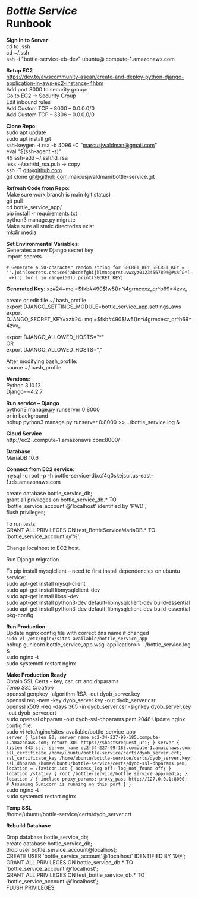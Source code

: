 # **_Bottle Service_**<br>Runbook

**Sign in to Server**<br>
cd to .ssh<br>
cd ~/.ssh<br>
ssh -i "bottle-service-eb-dev" ubuntu@<current-name>.compute-1.amazonaws.com<br>



**Setup EC2**<br>
https://dev.to/awscommunity-asean/create-and-deploy-python-django-application-in-aws-ec2-instance-4hbm<br>
Add port 8000 to security group:<br>
Go to EC2 -> Security Group<br> 
Edit inbound rules<br>
Add Custom TCP – 8000 – 0.0.0.0/0<br>
Add Custom TCP – 3306 – 0.0.0.0/0<br>




**Clone Repo**:<br>
sudo apt update<br>
sudo apt install git<br> 
ssh-keygen -t rsa -b 4096 -C "marcusjwaldman@gmail.com"<br>
eval "$(ssh-agent -s)"<br>
49  ssh-add ~/.ssh/id_rsa<br>
less ~/.ssh/id_rsa.pub -> copy<br>
ssh -T git@github.com<br>
git clone git@github.com:marcusjwaldman/bottle-service.git<br>



**Refresh Code from Repo**:<br>
Make sure work branch is main (git status)<br>
git pull<br>
cd bottle_service_app/<br>
pip install -r requirements.txt<br>
python3 manage.py migrate<br>
Make sure all static directories exist<br>
mkdir media<br>

**Set Environmental Variables**:<br>
Generates a new Django secret key<br>
import secrets<br>

`# Generate a 50-character random string for SECRET_KEY
SECRET_KEY = ''.join(secrets.choice('abcdefghijklmnopqrstuvwxyz0123456789!@#$%^&*(-_=+)') for i in range(50))
print(SECRET_KEY)`

**Generated Key**:
xz#24+mqi=$fkb#490$!w5((n^$l$4grmcexz_qr^b69=4zvv_<br>

create or edit file ~/.bash_profile<br>
export DJANGO_SETTINGS_MODULE=bottle_service_app.settings_aws<br>
export DJANGO_SECRET_KEY=xz#24+mqi=$fkb#490$!w5((n^$l$4grmcexz_qr^b69=4zvv_<br>

export DJANGO_ALLOWED_HOSTS="*"<br>
OR<br>
export DJANGO_ALLOWED_HOSTS="<IP Address>,<DNS>"<br>

After modifying bash_profile:<br>
source ~/.bash_profile<br>


**Versions**:<br>
Python 3.10.12<br>
Django==4.2.7<br>



**Run service – Django**<br>
python3 manage.py runserver 0:8000<br>
or in background<br>
nohup python3 manage.py runserver 0:8000 >> ../bottle_service.log &<br>




**Cloud Service**<br>
http://ec2-<ip underscored>.compute-1.amazonaws.com:8000/<br>



**Database**<br>
MariaDB 10.6<br>

**Connect from EC2 service**:<br>
mysql -u root -p -h bottle-service-db.cf4q0skejsur.us-east-1.rds.amazonaws.com<br>

create database bottle_service_db;<br>
grant all privileges on bottle_service_db.* TO 'bottle_service_account'@'localhost' identified by 'PWD';<br>
flush privileges;<br>

To run tests:<br>
GRANT ALL PRIVILEGES ON test_BottleServiceMariaDB.* TO 'bottle_service_account'@'%';<br>

Change localhost to EC2 host.<br>

Run Django migration<br>

To pip install mysqlclient – need to first install dependencies on ubuntu service:<br>
sudo apt-get install mysql-client<br>
sudo apt-get install libmysqlclient-dev<br>
sudo apt-get install libssl-dev<br>
sudo apt-get install python3-dev default-libmysqlclient-dev build-essential<br>
sudo apt-get install python3-dev default-libmysqlclient-dev build-essential pkg-config<br>


**Run Production**<br>
Update nginx config file with correct dns name if changed <br>
`sudo vi /etc/nginx/sites-available/bottle_service_app` <br>
nohup gunicorn bottle_service_app.wsgi:application>> ../bottle_service.log & <br>
sudo nginx -t <br>
sudo systemctl restart nginx <br>


**Make Production Ready** <br>
Obtain SSL Certs - key, csr, crt and dhparams <br>
_Temp SSL Creation_ <br>
openssl genpkey -algorithm RSA -out dyob_server.key <br>
openssl req -new -key dyob_server.key -out dyob_server.csr <br>
openssl x509 -req -days 365 -in dyob_server.csr -signkey dyob_server.key -out dyob_server.crt <br>
sudo openssl dhparam -out dyob-ssl-dhparams.pem 2048
Update nginx config file: <br>
sudo vi /etc/nginx/sites-available/bottle_service_app <br>
`server {
    listen 80;
    server_name ec2-34-227-99-185.compute-1.amazonaws.com;
    return 301 https://$host$request_uri;
}
server {
    listen 443 ssl;
    server_name ec2-34-227-99-185.compute-1.amazonaws.com;
    ssl_certificate /home/ubuntu/bottle-service/certs/dyob_server.crt;
    ssl_certificate_key /home/ubuntu/bottle-service/certs/dyob_server.key;
    ssl_dhparam /home/ubuntu/bottle-service/certs/dyob-ssl-dhparams.pem;
    location = /favicon.ico { access_log off; log_not_found off; }
    location /static/ {
        root /bottle-service/bottle_service_app/media;
    }
    location / {
        include proxy_params;
        proxy_pass http://127.0.0.1:8000;  # Assuming Gunicorn is running on this port
    }
}` <br>
sudo nginx -t <br>
sudo systemctl restart nginx <br>

**Temp SSL** <br>
/home/ubuntu/bottle-service/certs/dyob_server.crt


**Rebuild Database**

Drop database bottle_service_db;<br>
create database bottle_service_db;<br>
drop user bottle_service_account@localhost; <br>
CREATE USER 'bottle_service_account'@'localhost' IDENTIFIED BY '&@';<br>
GRANT ALL PRIVILEGES ON bottle_service_db.* TO 'bottle_service_account'@'localhost'; <br>
GRANT ALL PRIVILEGES ON test_bottle_service_db.* TO 'bottle_service_account'@'localhost'; <br>
FLUSH PRIVILEGES; <br>